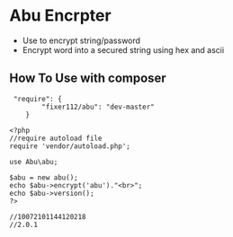 # Abu Encrpter
* Use to encrypt string/password
* Encrypt word into a secured string using hex and ascii

## How To Use with composer

```
 "require": {
		"fixer112/abu": "dev-master"
    }
```

```
<?php
//require autoload file
require 'vendor/autoload.php';

use Abu\abu;

$abu = new abu();
echo $abu->encrypt('abu')."<br>";
echo $abu->version();
?>

//10072101144120218
//2.0.1
```
